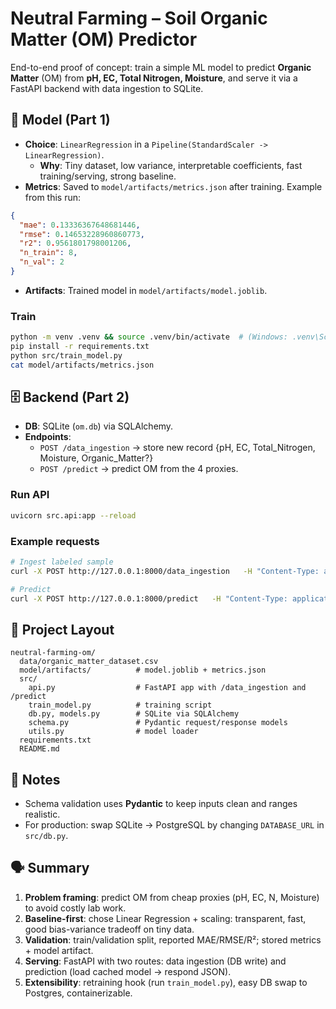 # Neutral Farming – Soil Organic Matter (OM) Predictor

End-to-end proof of concept: train a simple ML model to predict **Organic Matter** (OM) from **pH, EC, Total Nitrogen, Moisture**, and serve it via a FastAPI backend with data ingestion to SQLite.

## 🧠 Model (Part 1)

- **Choice**: `LinearRegression` in a `Pipeline(StandardScaler -> LinearRegression)`.
  - **Why**: Tiny dataset, low variance, interpretable coefficients, fast training/serving, strong baseline.
- **Metrics**: Saved to `model/artifacts/metrics.json` after training. Example from this run:
```json
{
  "mae": 0.13336367648681446,
  "rmse": 0.14653228960860773,
  "r2": 0.9561801798001206,
  "n_train": 8,
  "n_val": 2
}
```
- **Artifacts**: Trained model in `model/artifacts/model.joblib`.

### Train
```bash
python -m venv .venv && source .venv/bin/activate  # (Windows: .venv\Scripts\activate)
pip install -r requirements.txt
python src/train_model.py
cat model/artifacts/metrics.json
```

## 🗄️ Backend (Part 2)

- **DB**: SQLite (`om.db`) via SQLAlchemy.
- **Endpoints**:
  - `POST /data_ingestion` → store new record {pH, EC, Total_Nitrogen, Moisture, Organic_Matter?}
  - `POST /predict` → predict OM from the 4 proxies.

### Run API
```bash
uvicorn src.api:app --reload
```

### Example requests
```bash
# Ingest labeled sample
curl -X POST http://127.0.0.1:8000/data_ingestion   -H "Content-Type: application/json"   -d '{"pH": 6.8, "EC": 0.25, "Total_Nitrogen": 0.12, "Moisture": 28, "Organic_Matter": 3.8}'

# Predict
curl -X POST http://127.0.0.1:8000/predict   -H "Content-Type: application/json"   -d '{"pH": 7.0, "EC": 0.3, "Total_Nitrogen": 0.15, "Moisture": 30}'
```

## 🧱 Project Layout
```
neutral-farming-om/
  data/organic_matter_dataset.csv
  model/artifacts/          # model.joblib + metrics.json
  src/
    api.py                  # FastAPI app with /data_ingestion and /predict
    train_model.py          # training script
    db.py, models.py        # SQLite via SQLAlchemy
    schema.py               # Pydantic request/response models
    utils.py                # model loader
  requirements.txt
  README.md
```

## 🧪 Notes
- Schema validation uses **Pydantic** to keep inputs clean and ranges realistic.
- For production: swap SQLite → PostgreSQL by changing `DATABASE_URL` in `src/db.py`.

## 🗣️ Summary
1. **Problem framing**: predict OM from cheap proxies (pH, EC, N, Moisture) to avoid costly lab work.
2. **Baseline-first**: chose Linear Regression + scaling: transparent, fast, good bias-variance tradeoff on tiny data.
3. **Validation**: train/validation split, reported MAE/RMSE/R²; stored metrics + model artifact.
4. **Serving**: FastAPI with two routes: data ingestion (DB write) and prediction (load cached model → respond JSON).
5. **Extensibility**: retraining hook (run `train_model.py`), easy DB swap to Postgres, containerizable.
